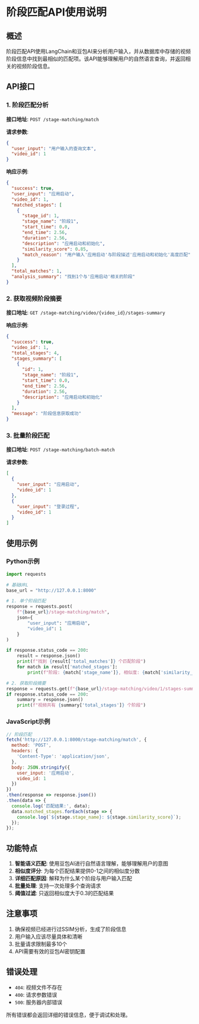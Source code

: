# 阶段匹配API使用说明

## 概述

阶段匹配API使用LangChain和豆包AI来分析用户输入，并从数据库中存储的视频阶段信息中找到最相似的匹配项。该API能够理解用户的自然语言查询，并返回相关的视频阶段信息。

## API接口

### 1. 阶段匹配分析

**接口地址**: `POST /stage-matching/match`

**请求参数**:
```json
{
  "user_input": "用户输入的查询文本",
  "video_id": 1
}
```

**响应示例**:
```json
{
  "success": true,
  "user_input": "应用启动",
  "video_id": 1,
  "matched_stages": [
    {
      "stage_id": 1,
      "stage_name": "阶段1",
      "start_time": 0.0,
      "end_time": 2.56,
      "duration": 2.56,
      "description": "应用启动和初始化",
      "similarity_score": 0.85,
      "match_reason": "用户输入'应用启动'与阶段描述'应用启动和初始化'高度匹配"
    }
  ],
  "total_matches": 1,
  "analysis_summary": "找到1个与'应用启动'相关的阶段"
}
```

### 2. 获取视频阶段摘要

**接口地址**: `GET /stage-matching/video/{video_id}/stages-summary`

**响应示例**:
```json
{
  "success": true,
  "video_id": 1,
  "total_stages": 4,
  "stages_summary": [
    {
      "id": 1,
      "stage_name": "阶段1",
      "start_time": 0.0,
      "end_time": 2.56,
      "duration": 2.56,
      "description": "应用启动和初始化"
    }
  ],
  "message": "阶段信息获取成功"
}
```

### 3. 批量阶段匹配

**接口地址**: `POST /stage-matching/batch-match`

**请求参数**:
```json
[
  {
    "user_input": "应用启动",
    "video_id": 1
  },
  {
    "user_input": "登录过程",
    "video_id": 1
  }
]
```

## 使用示例

### Python示例

```python
import requests

# 基础URL
base_url = "http://127.0.0.1:8000"

# 1. 单个阶段匹配
response = requests.post(
    f"{base_url}/stage-matching/match",
    json={
        "user_input": "应用启动",
        "video_id": 1
    }
)

if response.status_code == 200:
    result = response.json()
    print(f"找到 {result['total_matches']} 个匹配阶段")
    for match in result['matched_stages']:
        print(f"阶段: {match['stage_name']}, 相似度: {match['similarity_score']}")

# 2. 获取阶段摘要
response = requests.get(f"{base_url}/stage-matching/video/1/stages-summary")
if response.status_code == 200:
    summary = response.json()
    print(f"视频共有 {summary['total_stages']} 个阶段")
```

### JavaScript示例

```javascript
// 阶段匹配
fetch('http://127.0.0.1:8000/stage-matching/match', {
  method: 'POST',
  headers: {
    'Content-Type': 'application/json',
  },
  body: JSON.stringify({
    user_input: '应用启动',
    video_id: 1
  })
})
.then(response => response.json())
.then(data => {
  console.log('匹配结果:', data);
  data.matched_stages.forEach(stage => {
    console.log(`${stage.stage_name}: ${stage.similarity_score}`);
  });
});
```

## 功能特点

1. **智能语义匹配**: 使用豆包AI进行自然语言理解，能够理解用户的意图
2. **相似度评分**: 为每个匹配结果提供0-1之间的相似度分数
3. **详细匹配原因**: 解释为什么某个阶段与用户输入匹配
4. **批量处理**: 支持一次处理多个查询请求
5. **阈值过滤**: 只返回相似度大于0.3的匹配结果

## 注意事项

1. 确保视频已经进行过SSIM分析，生成了阶段信息
2. 用户输入应该尽量具体和清晰
3. 批量请求限制最多10个
4. API需要有效的豆包AI密钥配置

## 错误处理

- `404`: 视频文件不存在
- `400`: 请求参数错误
- `500`: 服务器内部错误

所有错误都会返回详细的错误信息，便于调试和处理。